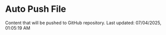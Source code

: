 # Auto Push File

Content that will be pushed to GitHub repository.
Last updated: 07/04/2025, 01:05:19 AM